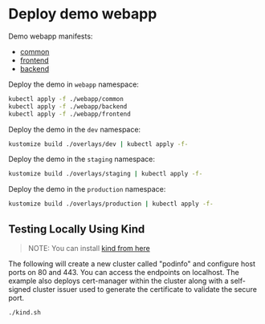# Deploy demo webapp

Demo webapp manifests:

- [common](webapp/common)
- [frontend](webapp/frontend)
- [backend](webapp/backend)

Deploy the demo in `webapp` namespace:

```bash
kubectl apply -f ./webapp/common
kubectl apply -f ./webapp/backend
kubectl apply -f ./webapp/frontend
```

Deploy the demo in the `dev` namespace:

```bash
kustomize build ./overlays/dev | kubectl apply -f-
```

Deploy the demo in the `staging` namespace:

```bash
kustomize build ./overlays/staging | kubectl apply -f-
```

Deploy the demo in the `production` namespace:

```bash
kustomize build ./overlays/production | kubectl apply -f-
```

## Testing Locally Using Kind

> NOTE: You can install [kind from here](https://kind.sigs.k8s.io/docs/user/quick-start/#installation)

The following will create a new cluster called "podinfo" and configure host ports on 80 and 443. You can access the
endpoints on localhost. The example also deploys cert-manager within the cluster along with a self-signed cluster issuer
used to generate the certificate to validate the secure port.

```sh
./kind.sh
```
